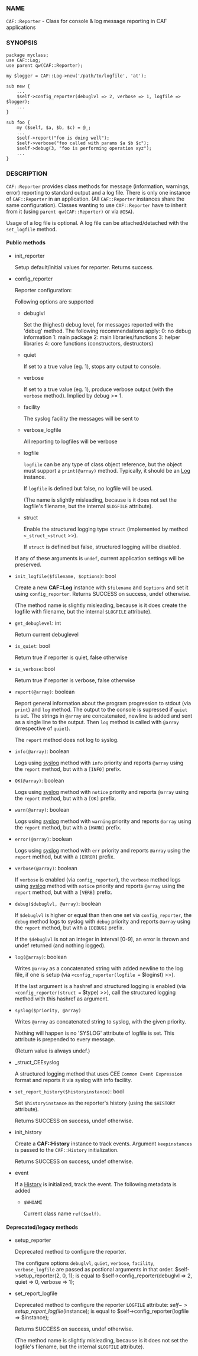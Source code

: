 
### NAME

`CAF::Reporter` - Class for console & log message reporting in CAF applications

### SYNOPSIS

    package myclass;
    use CAF::Log;
    use parent qw(CAF::Reporter);

    my $logger = CAF::Log->new('/path/to/logfile', 'at');

    sub new {
        ...
        $self->config_reporter(debuglvl => 2, verbose => 1, logfile => $logger);
        ...
    }

    sub foo {
        my ($self, $a, $b, $c) = @_;
        ...
        $self->report("foo is doing well");
        $self->verbose("foo called with params $a $b $c");
        $self->debug(3, "foo is performing operation xyz");
        ...
    }

### DESCRIPTION

`CAF::Reporter` provides class methods for message (information,
warnings, error) reporting to standard output and a log file. There is
only one instance of `CAF::Reporter` in an application. (All `CAF::Reporter`
instances share the same configuration).
Classes wanting to use `CAF::Reporter` have to inherit from it
(using `parent qw(CAF::Reporter)` or via `@ISA`).

Usage of a log file is optional. A log file can be attached/detached
with the `set_logfile` method.

#### Public methods

- init\_reporter

    Setup default/initial values for reporter. Returns success.

- config\_reporter

    Reporter configuration:

    Following options are supported

    - debuglvl

        Set the (highest) debug level, for messages reported with
        the 'debug' method.
        The following recommendations apply:
            0: no debug information
            1: main package
            2: main libraries/functions
            3: helper libraries
            4: core functions (constructors, destructors)

    - quiet

        If set to a true value (eg. 1), stops any output to console.

    - verbose

        If set to a true value (eg. 1), produce verbose output
        (with the `verbose` method). Implied by debug >= 1.

    - facility

        The syslog facility the messages will be sent to

    - verbose\_logfile

        All reporting to logfiles will be verbose

    - logfile

        `logfile` can be any type of class object reference,
        but the object must support a `print(@array)` method.
        Typically, it should be an [Log](../CAF/Log.md) instance.

        If `logfile` is defined but false, no logfile will be used.

        (The name is slightly misleading, because is it does not set the logfile's
        filename, but the internal `$LOGFILE` attribute).

    - struct

        Enable the structured logging type `struct` (implemented by method
        ` <_struct_<struct` >>).

        If `struct` is defined but false, structured logging will be disabled.

    If any of these arguments is `undef`, current application settings
    will be preserved.

- `init_logfile($filename, $options)`: bool

    Create a new **CAF::Log** instance with `$filename` and `$options` and
    set it using `config_reporter`.
    Returns SUCCESS on success, undef otherwise.

    (The method name is slightly misleading, because is it does
    create the logfile with filename, but the internal
    `$LOGFILE` attribute).

- `get_debuglevel`: int

    Return current debuglevel

- `is_quiet`: bool

    Return true if reporter is quiet, false otherwise

- `is_verbose`: bool

    Return true if reporter is verbose, false otherwise

- `report(@array)`: boolean

    Report general information about the program progression
    to stdout (via `print`) and `log` method.
    The output to the console is supressed if `quiet` is set.
    The strings in `@array` are concatenated, newline is added
    and sent as a single line to the output.
    Then `log` method is called with `@array` (irrespective of `quiet`).

    The `report` method does not log to syslog.

- `info(@array)`: boolean

    Logs using [syslog](../components/syslog.md) method with `info` priority
    and reports `@array` using the `report` method, but with a `[INFO]` prefix.

- `OK(@array)`: boolean

    Logs using [syslog](../components/syslog.md) method with `notice` priority
    and reports `@array` using the `report` method, but with a `[OK]` prefix.

- `warn(@array)`: boolean

    Logs using [syslog](../components/syslog.md) method with `warning` priority
    and reports `@array` using the `report` method, but with a `[WARN]` prefix.

- `error(@array)`: boolean

    Logs using [syslog](../components/syslog.md) method with `err` priority
    and reports `@array` using the `report` method, but with a `[ERROR]` prefix.

- `verbose(@array)`: boolean

    If `verbose` is enabled (via `config_reporter`), the `verbose` method
    logs using [syslog](../components/syslog.md) method with `notice` priority
    and reports `@array` using the `report` method, but with a `[VERB]` prefix.

- `debug($debuglvl, @array)`: boolean

    If `$debuglvl` is higher or equal than then one set via `config_reporter`,
    the `debug` method
    logs to syslog with `debug` priority
    and reports `@array` using the `report` method, but with a `[DEBUG]` prefix.

    If the `$debuglvl` is not an integer in interval \[0-9\], an error is thrown
    and undef returned (and nothing logged).

- `log(@array)`: boolean

    Writes `@array` as a concatenated string with added newline
    to the log file, if one is setup
    (via `<config_reporter(logfile =` $loginst) >>).

    If the last argument is a hashref and structured logging is enabled
    (via `<config_reporter(struct =` $type) >>), call the structured
    logging method with this hashref as argument.

- `syslog($priority, @array)`

    Writes `@array` as concatenated string to syslog, with the given priority.

    Nothing will happen is no 'SYSLOG' attribute of logfile is set.
    This attribute is prepended to every message.

    (Return value is always undef.)

- \_struct\_CEEsyslog

    A structured logging method that uses CEE `Common Event Expression` format
    and reports it via syslog with info facility.

- `set_report_history($historyinstance)`: bool

    Set `$historyinstance` as the reporter's history
    (using the `$HISTORY` attribute).

    Returns SUCCESS on success, undef otherwise.

- init\_history

    Create a **CAF::History** instance to track events.
    Argument `keepinstances` is passed to the `CAF::History`
    initialization.

    Returns SUCCESS on success, undef otherwise.

- event

    If a [History](../CAF/History.md) is initialized, track the event. The following metadata is added

    - `$WHOAMI`

        Current class name `ref($self)`.

#### Deprecated/legacy methods

- setup\_reporter

    Deprecated method to configure the reporter.

    The configure options `debuglvl`, `quiet`, `verbose`, `facility`, `verbose_logfile`
    are passed as postional arguments in that order.
        $self->setup\_reporter(2, 0, 1);
    is equal to
        $self->config\_reporter(debuglvl => 2, quiet => 0, verbose => 1);

- set\_report\_logfile

    Deprecated method to configure the reporter `LOGFILE` attribute:
        $self->setup\_report\_logfile($instance);
    is equal to
        $self->config\_reporter(logfile => $instance);

    Returns SUCCESS on success, undef otherwise.

    (The method name is slightly misleading, because is it does not set the logfile's
    filename, but the internal `$LOGFILE` attribute).
